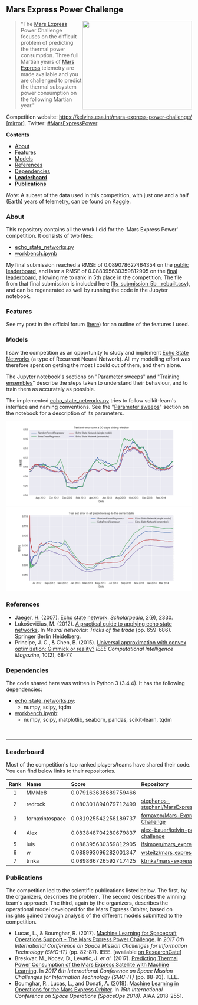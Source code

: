 ## Mars Express Power Challenge ##
<a href="https://kelvins.esa.int/mars-express-power-challenge/">
<img align=right width="297" height="240" src="https://upload.wikimedia.org/wikipedia/commons/thumb/9/9d/Mars-express-volcanoes-sm.jpg/594px-Mars-express-volcanoes-sm.jpg"></a>

> "The [Mars Express][Mars_Express] Power Challenge focuses on the difficult problem of predicting the thermal power consumption. Three full Martian years of [Mars Express][Mars_Express] telemetry are made available and you are challenged to predict the thermal subsystem power consumption on the following Martian year."

Competition website: https://kelvins.esa.int/mars-express-power-challenge/ [[mirror][archiveorg]]. Twitter: [#MarsExpressPower][twitter].

**Contents**

 - [About](#about)
 - [Features](#features)
 - [Models](#models)
 - [References](#references)
 - [Dependencies](#dependencies)
 - **[Leaderboard](#leaderboard)**
 - **[Publications](#publications)**


*Note:* A subset of the data used in this competition, with just one and a half (Earth) years of telemetry, can be found on [Kaggle][KaggleMEPHackathon].


### About ###

This repository contains all the work I did for the 'Mars Express Power' competition. It consists of two files:

 * [echo_state_networks.py](echo_state_networks.py)
 * [workbench.ipynb][nb]

My final submission reached a RMSE of 0.089078627464354 on the [public leaderboard][public leaderboard], and later a RMSE of 0.088395630359812905 on the [final leaderboard][final leaderboard], allowing me to rank in 5th place in the competition.
The file from that final submission is included here ([lfs_submission_5b__rebuilt.csv](lfs_submission_5b__rebuilt.csv)), and can be regenerated as well by running the code in the Jupyter notebook.


### Features ###

See my post in the official forum ([here][end_post]) for an outline of the features I used.


### Models ###

I saw the competition as an opportunity to study and implement [Echo State Networks][ESN_schol] (a type of Recurrent Neural Network). All my modelling effort was therefore spent on getting the most I could out of them, and them alone.

The Jupyter notebook's sections on "[Parameter sweeps][nb_params]" and "[Training ensembles][nb_ensem]" describe the steps taken to understand their behaviour, and to train them as accurately as possible.

The implemented [echo_state_networks.py](echo_state_networks.py) tries to follow scikit-learn's interface and naming conventions. See the "[Parameter sweeps][nb_params]" section on the notebook for a description of its parameters.

![Test set error over a 30-days sliding window](plots/error_over_time__testset__per_month.png)
![Test set error in all predictions up to the current date](plots/error_over_time__testset__so_far.png)

### References ###

* Jaeger, H. (2007). [Echo state network][ESN_schol]. *Scholarpedia*, 2(9), 2330.
* Lukoševičius, M. (2012). [A practical guide to applying echo state networks][ESN_guide]. In *Neural networks: Tricks of the trade* (pp. 659-686). Springer Berlin Heidelberg.
* Principe, J. C., & Chen, B. (2015). [Universal approximation with convex optimization: Gimmick or reality?][CULM] *IEEE Computational Intelligence Magazine,* 10(2), 68-77.


### Dependencies ###

The code shared here was written in Python 3 (3.4.4). It has the following dependencies:

 * [echo_state_networks.py](echo_state_networks.py):
   * numpy, scipy, tqdm
 * [workbench.ipynb][nb]:
   * numpy, scipy, matplotlib, seaborn, pandas, scikit-learn, tqdm


&nbsp;
****

### Leaderboard ###

Most of the competition's top ranked players/teams have shared their code. You can find below links to their repositories.

| Rank | Name            | Score                | Repository |
|:----:|:--------------- |:-------------------- |:---------- |
| 1    | MMMe8           | 0.079163638689759466 |            |
| 2    | redrock         | 0.080301894079712499 | [stephanos-stephani/MarsExpressChallenge][repo_2] |
| 3    | fornaxintospace | 0.081925542258189737 | [fornaxco/Mars-Express-Challenge][repo_3] |
| 4    | Alex            | 0.083848704280679837 | [alex-bauer/kelvin-power-challenge][repo_4] |
| 5    | luis            | 0.088395630359812905 | [lfsimoes/mars_express__esn][repo_5] |
| 6    | w               | 0.088993096282001347 | [wsteitz/mars_express][repo_6] |
| 7    | trnka           | 0.089866726592717425 | [ktrnka/mars-express][repo_7] |

[repo_1]: https://?
[repo_2]: https://github.com/stephanos-stephani/MarsExpressChallenge
[repo_3]: https://github.com/fornaxco/Mars-Express-Challenge
[repo_4]: https://github.com/alex-bauer/kelvin-power-challenge
[repo_5]: https://github.com/lfsimoes/mars_express__esn
[repo_6]: https://github.com/wsteitz/mars_express
[repo_7]: https://github.com/ktrnka/mars-express


### Publications ###

The competition led to the scientific publications listed below. The first, by the organizers, describes the problem. The second describes the winning team's approach. The third, again by the organizers, describes the operational model developed for the Mars Express Orbiter, based on insights gained through analysis of the different models submitted to the competition.

* Lucas, L., & Boumghar, R. (2017). [Machine Learning for Spacecraft Operations Support - The Mars Express Power Challenge][pub1]. In *2017 6th International Conference on Space Mission Challenges for Information Technology (SMC-IT)* (pp. 82-87). IEEE. [available [on ResearchGate][pub1_rg]]
* Breskvar, M., Kocev, D., Levatic, J. *et al.* (2017). [Predicting Thermal Power Consumption of the Mars Express Satellite with Machine Learning][pub2]. In *2017 6th International Conference on Space Mission Challenges for Information Technology (SMC-IT)* (pp. 88-93). IEEE.
* Boumghar, R., Lucas, L., and Donati, A. (2018). [Machine Learning in Operations for the Mars Express Orbiter][pub3]. In *15th International Conference on Space Operations (SpaceOps 2018)*. AIAA 2018-2551.



[Mars_Express]: https://en.wikipedia.org/wiki/Mars_Express
[public leaderboard]: https://kelvins.esa.int/mars-express-power-challenge/leaderboard/
[final leaderboard]: https://kelvins.esa.int/mars-express-power-challenge/results/

[end_post]: https://kelvins.esa.int/mars-express-power-challenge/discussion/110/#c115

[ESN_schol]: http://www.scholarpedia.org/article/Echo_state_network
[ESN_guide]: http://minds.jacobs-university.de/sites/default/files/uploads/papers/PracticalESN.pdf
[CULM]: http://dx.doi.org/10.1109/MCI.2015.2405352

[nb]: http://nbviewer.jupyter.org/github/lfsimoes/mars_express__esn/blob/master/workbench.ipynb
[nb_params]: http://nbviewer.jupyter.org/github/lfsimoes/mars_express__esn/blob/master/workbench.ipynb#Parameter-sweep
[nb_ensem]: http://nbviewer.jupyter.org/github/lfsimoes/mars_express__esn/blob/master/workbench.ipynb#Training-ensembles


[archiveorg]: https://web.archive.org/web/https://kelvins.esa.int/mars-express-power-challenge/
[twitter]: https://twitter.com/hashtag/MarsExpressPower
[KaggleMEPHackathon]: https://www.kaggle.com/c/mars-express-power-hackathon/

[pub1]: https://doi.org/10.1109/SMC-IT.2017.21
[pub1_rg]: https://www.researchgate.net/publication/321081233_Machine_Learning_for_Spacecraft_Operations_Support_-_The_Mars_Express_Power_Challenge
[pub2]: https://doi.org/10.1109/SMC-IT.2017.22
[pub3]: https://doi.org/10.2514/6.2018-2551
